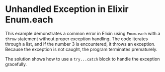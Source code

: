 # Unhandled Exception in Elixir Enum.each

This example demonstrates a common error in Elixir:  using `Enum.each` with a `throw` statement without proper exception handling.  The code iterates through a list, and if the number 3 is encountered, it throws an exception.  Because the exception is not caught, the program terminates prematurely.

The solution shows how to use a `try...catch` block to handle the exception gracefully.